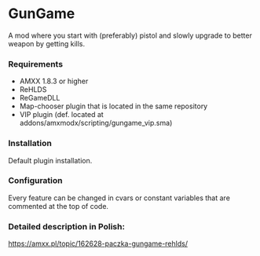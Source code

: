 # GunGame
A mod where you start with (preferably) pistol and slowly upgrade to better weapon by getting kills.

### Requirements
- AMXX 1.8.3 or higher
- ReHLDS
- ReGameDLL
- Map-chooser plugin that is located in the same repository
- VIP plugin (def. located at addons/amxmodx/scripting/gungame_vip.sma)

### Installation
Default plugin installation.

### Configuration
Every feature can be changed in cvars or constant variables that are commented at the top of code.

### Detailed description in Polish:
https://amxx.pl/topic/162628-paczka-gungame-rehlds/
